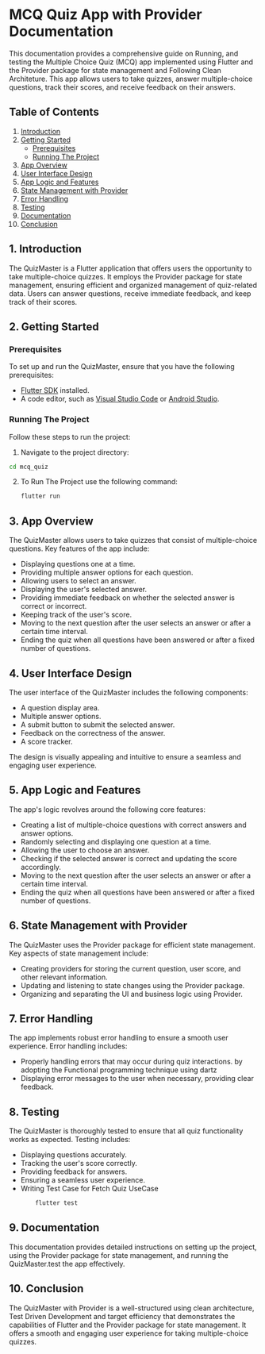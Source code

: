# MCQ Quiz App with Provider Documentation

This documentation provides a comprehensive guide on Running, and testing the Multiple Choice Quiz (MCQ) app implemented using Flutter and the Provider package for state management and Following Clean Architeture. This app allows users to take quizzes, answer multiple-choice questions, track their scores, and receive feedback on their answers.

## Table of Contents
1. [Introduction](#introduction)
2. [Getting Started](#getting-started)
    - [Prerequisites](#prerequisites)
    - [Running The Project](#running-the-project)
3. [App Overview](#app-overview)
4. [User Interface Design](#user-interface-design)
5. [App Logic and Features](#app-logic-and-features)
6. [State Management with Provider](#state-management-with-provider)
7. [Error Handling](#error-handling)
8. [Testing](#testing)
9. [Documentation](#documentation)
10. [Conclusion](#conclusion)

## 1. Introduction<a name="introduction"></a>

The QuizMaster is a Flutter application that offers users the opportunity to take multiple-choice quizzes. It employs the Provider package for state management, ensuring efficient and organized management of quiz-related data. Users can answer questions, receive immediate feedback, and keep track of their scores.

## 2. Getting Started<a name="getting-started"></a>

### Prerequisites<a name="prerequisites"></a>

To set up and run the QuizMaster, ensure that you have the following prerequisites:

- [Flutter SDK](https://flutter.dev/docs/get-started/install) installed.
- A code editor, such as [Visual Studio Code](https://code.visualstudio.com/) or [Android Studio](https://developer.android.com/studio).

### Running The Project<a name="running-the-project"></a>

Follow these steps to run the project:

1.  Navigate to the project directory:
   ```bash
   cd mcq_quiz
   
   ```

2. To Run The Project use the following command:
   ```bash
   flutter run
   ```

## 3. App Overview<a name="app-overview"></a>

The QuizMaster allows users to take quizzes that consist of multiple-choice questions. Key features of the app include:

- Displaying questions one at a time.
- Providing multiple answer options for each question.
- Allowing users to select an answer.
- Displaying the user's selected answer.
- Providing immediate feedback on whether the selected answer is correct or incorrect.
- Keeping track of the user's score.
- Moving to the next question after the user selects an answer or after a certain time interval.
- Ending the quiz when all questions have been answered or after a fixed number of questions.

## 4. User Interface Design<a name="user-interface-design"></a>

The user interface of the QuizMaster includes the following components:

- A question display area.
- Multiple answer options.
- A submit button to submit the selected answer.
- Feedback on the correctness of the answer.
- A score tracker.

The design is visually appealing and intuitive to ensure a seamless and engaging user experience.

## 5. App Logic and Features<a name="app-logic-and-features"></a>

The app's logic revolves around the following core features:

- Creating a list of multiple-choice questions with correct answers and answer options.
- Randomly selecting and displaying one question at a time.
- Allowing the user to choose an answer.
- Checking if the selected answer is correct and updating the score accordingly.
- Moving to the next question after the user selects an answer or after a certain time interval.
- Ending the quiz when all questions have been answered or after a fixed number of questions.

## 6. State Management with Provider<a name="state-management-with-provider"></a>

The QuizMaster uses the Provider package for efficient state management. Key aspects of state management include:

- Creating providers for storing the current question, user score, and other relevant information.
- Updating and listening to state changes using the Provider package.
- Organizing and separating the UI and business logic using Provider.

## 7. Error Handling<a name="error-handling"></a>

The app implements robust error handling to ensure a smooth user experience. Error handling includes:

- Properly handling errors that may occur during quiz interactions. by adopting the Functional programming technique using dartz
- Displaying error messages to the user when necessary, providing clear feedback.

## 8. Testing<a name="testing"></a>

The QuizMaster is thoroughly tested to ensure that all quiz functionality works as expected. Testing includes:

- Displaying questions accurately.
- Tracking the user's score correctly.
- Providing feedback for answers.
- Ensuring a seamless user experience.
- Writing Test Case for Fetch Quiz UseCase
    ```bash
        flutter test
    ```


## 9. Documentation<a name="documentation"></a>

This documentation provides detailed instructions on setting up the project, using the Provider package for state management, and running the QuizMaster.test the app effectively.

## 10. Conclusion<a name="conclusion"></a>

The QuizMaster with Provider is a well-structured using clean architecture, Test Driven Development and target efficiency  that demonstrates the capabilities of Flutter and the Provider package for state management. It offers a smooth and engaging user experience for taking multiple-choice quizzes.
